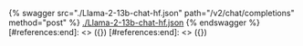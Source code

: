 [#references:start]: <> ({ "template": "openapi" })
[#references:start]: <> ({ "template": "openapi" })
{% swagger src="./Llama-2-13b-chat-hf.json" path="/v2/chat/completions" method="post" %}
[./Llama-2-13b-chat-hf.json](./Llama-2-13b-chat-hf.json)
{% endswagger %}
[#references:end]: <> ({})
[#references:end]: <> ({})